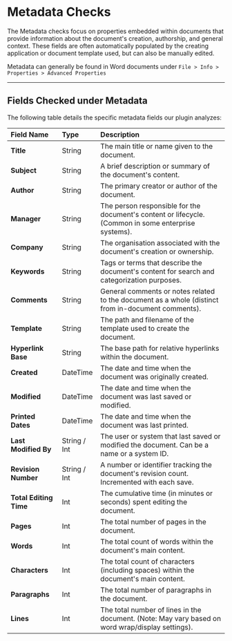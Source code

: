 # Metadata Checks

The Metadata checks focus on properties embedded within documents that provide information about the document's creation, authorship, and general context. These fields are often automatically populated by the creating application or document template used, but can also be manually edited.

Metadata can generally be found in Word documents under `File > Info > Properties > Advanced Properties`

---

## Fields Checked under Metadata

The following table details the specific metadata fields our plugin analyzes:

| Field Name           | Type         | Description 
| :------------------- | :----------- | :-----------------------------------------------------------------------------------------------------
| **Title** | String       | The main title or name given to the document.| Quickly identify document purpose; ensure consistent naming conventions.|
| **Subject** | String       | A brief description or summary of the document's content.|
| **Author** | String       | The primary creator or author of the document.  |
| **Manager** | String       | The person responsible for the document's content or lifecycle. (Common in some enterprise systems).|
| **Company** | String       | The organisation associated with the document's creation or ownership.                 |                
| **Keywords** | String       | Tags or terms that describe the document's content for search and categorization purposes.  |            
| **Comments** | String       | General comments or notes related to the document as a whole (distinct from in-document comments).   |
| **Template** | String       | The path and filename of the template used to create the document.                     |               
| **Hyperlink Base** | String       | The base path for relative hyperlinks within the document.                   |                      
| **Created** | DateTime     | The date and time when the document was originally created.                         |              
| **Modified** | DateTime     | The date and time when the document was last saved or modified.                   |        
| **Printed Dates** | DateTime     | The date and time when the document was last printed.                                |                
| **Last Modified By** | String / Int | The user or system that last saved or modified the document. Can be a name or a system ID.  |           
| **Revision Number** | String / Int | A number or identifier tracking the document's revision count. Incremented with each save.   |       
| **Total Editing Time** | Int          | The cumulative time (in minutes or seconds) spent editing the document.          |               
| **Pages** | Int          | The total number of pages in the document.                    |                                       
| **Words** | Int          | The total count of words within the document's main content.   |                                     
| **Characters** | Int          | The total count of characters (including spaces) within the document's main content.|               
| **Paragraphs** | Int          | The total number of paragraphs in the document.                                    |                    
| **Lines** | Int          | The total number of lines in the document. (Note: May vary based on word wrap/display settings).     |
